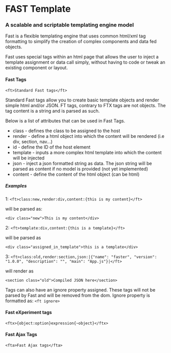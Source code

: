 # FAST Template
### A scalable and scriptable templating engine model

Fast is a flexible templating engine that uses common html/xml tag formatting to simplify the creation of complex components and data fed objects.

Fast uses special tags within an html page that allows the user to inject a template assignment or data call simply, without having to code or tweak an existing component or layout.

#### Fast Tags 
``<ft>Standard Fast tags</ft>``

Standard Fast tags allow you to create basic template objects and render simple html and/or JSON. FT tags, contrary to FTX tags are not objects. The tag content is a string and is parsed as such.

Below is a list of attributes that can be used in Fast Tags.

- class - defines the class to be assigned to the host
- render - define a html object into which the content will be rendered (i.e div, section, nav...)
- id - define the ID of the host element
- template - inputs a more complex html template into which the content will be injected
- json - inject a json formatted string as data. The json string will be parsed as content if no model is provided (not yet implemented)
- content - define the content of the html object (can be html)
##### Examples
1:
``<ft>class:new,render:div,content:{this is my content}</ft>``

will be parsed as:

``<div class="new">This is my content</div>``

2:
``<ft>template:div,content:{this is a template}</ft>``

will be parsed as

``<div class="assigned_in_template">this is a template</div>``

3:
``<ft>class:old,render:section,json:|{"name": "faster",
      "version": "1.0.0",
      "description": "",
      "main": "App.js"}|</ft>``
      
will render as
      
``<section class="old">Compiled JSON here</section>``

Tags can also have an ignore property assigned. These tags will not be parsed by Fast and will be removed from the dom. Ignore property is formatted as: ``<ft ignore>``

#### Fast eXperiment tags
``<ftx>{object:option}expression{~object}</ftx>``

#### Fast Ajax Tags
``<fta>Fast Ajax tags</fta>``